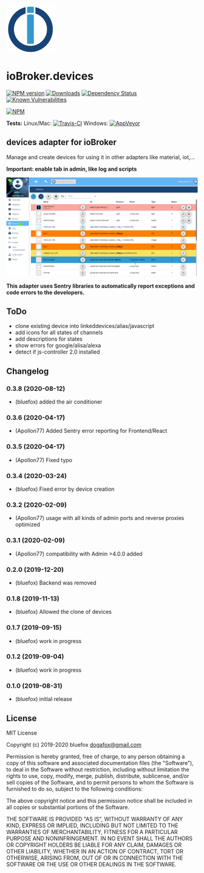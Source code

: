 ![Logo](admin/devices.png)
# ioBroker.devices

[![NPM version](http://img.shields.io/npm/v/iobroker.devices.svg)](https://www.npmjs.com/package/iobroker.devices)
[![Downloads](https://img.shields.io/npm/dm/iobroker.devices.svg)](https://www.npmjs.com/package/iobroker.devices)
[![Dependency Status](https://img.shields.io/david/ioBroker/iobroker.devices.svg)](https://david-dm.org/ioBroker/iobroker.devices)
[![Known Vulnerabilities](https://snyk.io/test/github/ioBroker/ioBroker.devices/badge.svg)](https://snyk.io/test/github/ioBroker/ioBroker.devices)

[![NPM](https://nodei.co/npm/iobroker.devices.png?downloads=true)](https://nodei.co/npm/iobroker.devices/)

**Tests:** Linux/Mac: [![Travis-CI](http://img.shields.io/travis/ioBroker/ioBroker.devices/master.svg)](https://travis-ci.org/ioBroker/ioBroker.devices)
Windows: [![AppVeyor](https://ci.appveyor.com/api/projects/status/github/ioBroker/ioBroker.devices?branch=master&svg=true)](https://ci.appveyor.com/project/ioBroker/ioBroker-devices/)

## devices adapter for ioBroker

Manage and create devices for using it in other adapters like material, iot,...

**Important: enable tab in admin, like log and scripts**

![Screen](img/screen.png)

**This adapter uses Sentry libraries to automatically report exceptions and code errors to the developers.**

## ToDo
- clone existing device into linkeddevices/alias/javascript
- add icons for all states of channels
- add descriptions for states
- show errors for google/alisa/alexa
- detect if js-controller 2.0 installed

<!--
	Placeholder for the next version (at the beginning of the line):
	### __WORK IN PROGRESS__
-->

## Changelog
### 0.3.8 (2020-08-12)
* (bluefox) added the air conditioner

### 0.3.6 (2020-04-17)
* (Apollon77) Added Sentry error reporting for Frontend/React

### 0.3.5 (2020-04-17)
* (Apollon77) Fixed typo

### 0.3.4 (2020-03-24)
* (bluefox) Fixed error by device creation

### 0.3.2 (2020-02-09)
* (Apollon77) usage with all kinds of admin ports and reverse proxies optimized

### 0.3.1 (2020-02-09)
* (Apollon77) compatibility with Admin >4.0.0 added

### 0.2.0 (2019-12-20)
* (bluefox) Backend was removed

### 0.1.8 (2019-11-13)
* (bluefox) Allowed the clone of devices

### 0.1.7 (2019-09-15)
* (bluefox) work in progress

### 0.1.2 (2019-09-04)
* (bluefox) work in progress

### 0.1.0 (2019-08-31)
* (bluefox) initial release

## License
MIT License

Copyright (c) 2019-2020 bluefox <dogafox@gmail.com>

Permission is hereby granted, free of charge, to any person obtaining a copy
of this software and associated documentation files (the "Software"), to deal
in the Software without restriction, including without limitation the rights
to use, copy, modify, merge, publish, distribute, sublicense, and/or sell
copies of the Software, and to permit persons to whom the Software is
furnished to do so, subject to the following conditions:

The above copyright notice and this permission notice shall be included in all
copies or substantial portions of the Software.

THE SOFTWARE IS PROVIDED "AS IS", WITHOUT WARRANTY OF ANY KIND, EXPRESS OR
IMPLIED, INCLUDING BUT NOT LIMITED TO THE WARRANTIES OF MERCHANTABILITY,
FITNESS FOR A PARTICULAR PURPOSE AND NONINFRINGEMENT. IN NO EVENT SHALL THE
AUTHORS OR COPYRIGHT HOLDERS BE LIABLE FOR ANY CLAIM, DAMAGES OR OTHER
LIABILITY, WHETHER IN AN ACTION OF CONTRACT, TORT OR OTHERWISE, ARISING FROM,
OUT OF OR IN CONNECTION WITH THE SOFTWARE OR THE USE OR OTHER DEALINGS IN THE
SOFTWARE.

